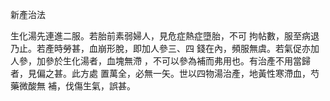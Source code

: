 新產治法

生化湯先連進二服。若胎前素弱婦人，見危症熱症墮胎，不可 拘帖數，服至病退乃止。若產時勞甚，血崩形脫，即加人參三、四 錢在內，頻服無虞。若氣促亦加人參，加參於生化湯者，血塊無滯 ，不可以參為補而弗用也。有治產不用當歸者，見偏之甚。此方處 置萬全，必無一矢。世以四物湯治產，地黃性寒滯血，芍藥微酸無 補，伐傷生氣，誤甚。 

